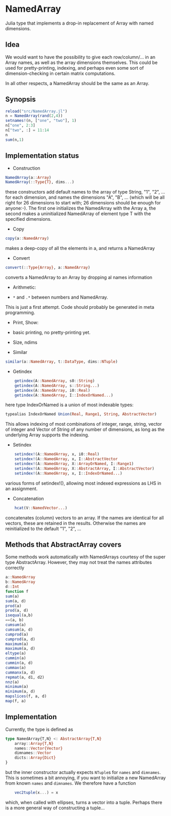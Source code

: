NamedArray
==========

Julia type that implements a drop-in replacement of Array with named dimensions. 

Idea
----

We would want to have the possibility to give each row/column/... in
an Array names, as well as the array dimensions themselves.  This
could be used for pretty-printing, indexing, and perhaps even some
sort of dimension-checking in certain matrix computations.

In all other respects, a NamedArray should be the same as an Array. 

Synopsis
--------

```julia
reload("src/NamedArray.jl")
n = NamedArray(rand(2,4))
setnames!(n, ["one", "two"], 1) 
n["one", 2:3]
n["two", :] = 11:14
n
sum(n,1)
```
    
Implementation status
---------------------

 * Construction

```julia
NamedArray(a::Array)
NamedArray(::Type{T}, dims...)
```

these constructors add default names to the array of type String, "1",
"2", ... for each dimension, and names the dimensions "A", "B",
... (which will be all right for 26 dimensions to start with; 26
dimensions should be enough for anyone:-).  The first one initializes
the NamedArray with the Array a, the second makes a uninitialized
NamedArray of element type T with the specified dimensions. 

 * Copy

```julia
copy(a::NamedArray)
```

makes a deep-copy of all the elements in a, and returns a NamedArray

 * Convert

```julia
convert(::Type{Array}, a::NamedArray)
```

converts a NamedArray to an Array by dropping al names information

 * Arithmetic:
  - `*` and `.*` between numbers and NamedArray.  

  This is just a first attempt.  Code should probably be generated in
meta programming. 

 * Print, Show:
  - basic printing, no pretty-printing yet. 

 * Size, ndims

 * Similar

```julia
similar(a::NamedArray, t::DataType, dims::NTuple)
```

 * Getindex

```julia
	getindex(A::NamedArray, s0::String)
	getindex(A::NamedArray, s::String...)
	getindex(A::NamedArray, i0::Real) 
	getindex(A::NamedArray, I::IndexOrNamed...)
```

  here type IndexOrNamed is a union of most indexable types:

```julia
typealias IndexOrNamed Union(Real, Range1, String, AbstractVector)
```

  This allows indexing of most combinations of integer, range, string,
vector of integer and Vector of String of any number of dimensions, as
long as the underlying Array supports the indexing. 

 * Setindex

```julia
	setindex!(A::NamedArray, x, i0::Real)
	setindex!(A::NamedArray, x, I::AbstractVector 
	setindex!(A::NamedArray, X::ArrayOrNamed, I::Range1)
	setindex!(A::NamedArray, X::AbstractArray, I::AbstractVector)
	setindex!(A::NamedArray, x, I::IndexOrNamed...)
```

  various forms of setindex!(), allowing most indexed expressions as LHS
in an assignment. 

 * Concatenation

```julia
	hcat(V::NamedVector...)
```

  concatenates (column) vectors to an array.  If the names are identical
for all vectors, these are retained in the results.  Otherwise
the names are reinitialized to the default "1", "2", ...

Methods that AbstractArray covers
---------------------------

Some methods work automatically with NamedArrays courtesy of the super
type AbstractArray.  However, they may not treat the names attributes
correctly

```julia
a::NamedArray
b::NamedArray
d::Int
function f
sum(a)
sum(a, d)
prod(a)
prod(a, d)
isequal(a,b)
==(a, b)
cumsum(a)
cumsum(a, d)
cumprod(a)
cumprod(a, d)
maximum(a)
maximum(a, d)
eltype(a)
cummin(a)
cummin(a, d)
cummax(a)
cummanx(a, d)
repmat(a, d1, d2)
nnz(a)
minimum(a)
minimum(a, d)
mapslices(f, a, d)
map(f, a)
```

Implementation
------------

Currently, the type is defined as

```julia
type NamedArray{T,N} <: AbstractArray{T,N}
    array::Array{T,N}
    names::Vector{Vector}
    dimnames::Vector
    dicts::Array{Dict}
}
```

but the inner constructor actually expects `NTuple`s for `names` and
`dimnames`.  This is sometimes a bit annoying, if you want to
initialize a new NamedArray from known `names` and `dimnames`.  We
therefore have a function

```julia
    vec2tuple(x...) = x
```

which, when called with ellipses, turns a vector into a tuple.
Perhaps there is a more general way of constructing a tuple...
